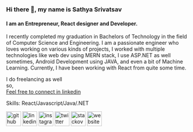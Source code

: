 ### Hi there 👋, my name is Sathya Srivatsav
#### I am an Entrepreneur, React designer and Developer.
I recently completed my graduation in Bachelors of Technology in the field of Computer Science and Engineering. I am a passionate engineer who loves working on various kinds of projects, I worked with multiple technologies like web dev using MERN stack, I use ASP.NET as well sometimes, Android Development using JAVA, and even a bit of Machine Learning. Currently, I have been working with React from quite some time.

I do freelancing as well
<br />
so,
<br />
[Feel free to connect in linkedin](https://www.linkedin.com/in/satya991/) 


Skills: React/Javascript/Java/.NET



[<img src='https://cdn.jsdelivr.net/npm/simple-icons@3.0.1/icons/github.svg' alt='github' height='40'>](https://github.com/sathya991)  [<img src='https://cdn.jsdelivr.net/npm/simple-icons@3.0.1/icons/linkedin.svg' alt='linkedin' height='40'>](https://www.linkedin.com/in/satya-srivatsav-gadiyaram-120889148/)  [<img src='https://cdn.jsdelivr.net/npm/simple-icons@3.0.1/icons/instagram.svg' alt='instagram' height='40'>](https://www.instagram.com/gojo_sensei_991/)  [<img src='https://cdn.jsdelivr.net/npm/simple-icons@3.0.1/icons/twitter.svg' alt='twitter' height='40'>](https://twitter.com/Sathya9911)  [<img src='https://cdn.jsdelivr.net/npm/simple-icons@3.0.1/icons/stackoverflow.svg' alt='stackoverflow' height='40'>](https://stackoverflow.com/users/17211692)  [<img src='https://cdn.jsdelivr.net/npm/simple-icons@3.0.1/icons/icloud.svg' alt='website' height='40'>](https://sathya991.github.io/#/)  

